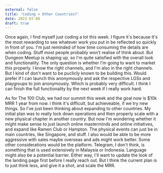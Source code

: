 ```yaml
---
external: false
title: 'Coding + Other Countries?'
date: 2023-07-08
draft: true
---
```


Once again, I find myself just coding a lot this week. I figure it's because it's the most rewarding to see whatever work you put in be reflected so quickly in front of you. I'm just reminded of how time consuming the details are when coding. Stuff most people probably won't realise of think about. But Dungeon Meetup is shaping up, so I'm quite satisfied with the overall look and functionality. The only question is whether I'm going to want to market this properly. I know the right channels, and I'm also in the right channels. But I kind of don't want to be puclicly known to be building this. Would prefer if I can launch this anonymously and ask the respective LGSs and playgroups to join anonymously. Which is probably very difficult. I think I can finish the full functionality by the next week if I really work hard.

As for The 100 Club, we had our summit this week and the goal now is $10k MRR 1 year from now. i think it's difficult, but achieveable, if we try new things. So I've just been thinking about expanding to other countries. My initial plan was to really lock down operations and then properly scale with a new physical chapter in another country. But now I'm wondering whether it might make sense to just launch online masterminds and online initiatives, and expand like Ramen Club or Hampton. The physical events can just be in main countries, like Singapore, and stuff. I also would be able to be more aggressive with sales maybe overseas and ads might work better. Some other considerations would be the platform. Telegram, I don't think, is something that is used extensively in Malaysia or Indonesia. Language might also be a potential barrier. Either way, I'll want to update the look of the landing page first before I really reach out. But I think the current plan is to just think less, and give it a shot, and scale the MRR.
